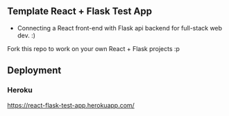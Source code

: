 ## Template React + Flask Test App

- Connecting a React front-end with Flask api backend for full-stack web dev. :)

Fork this repo to work on your own React + Flask projects :p

## Deployment

### Heroku
https://react-flask-test-app.herokuapp.com/
